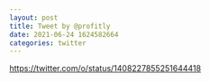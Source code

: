 ```yaml
--- 
layout: post 
title: Tweet by @profitly 
date: 2021-06-24 1624582664 
categories: twitter 
--- 
```

https://twitter.com/o/status/1408227855251644418
